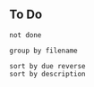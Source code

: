 
## To Do
```tasks
not done

group by filename

sort by due reverse
sort by description
```



<!--plugin doesn't work-->
<!--
```toggl
summary week
title "Time this Week"
```



```toggl
list today
group by project
title "Time Today"
```
-->

